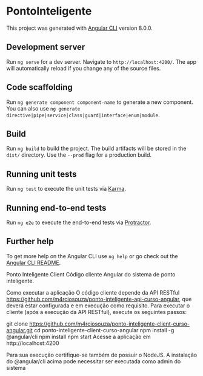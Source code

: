 # PontoInteligente

This project was generated with [Angular CLI](https://github.com/angular/angular-cli) version 8.0.0.

## Development server

Run `ng serve` for a dev server. Navigate to `http://localhost:4200/`. The app will automatically reload if you change any of the source files.

## Code scaffolding

Run `ng generate component component-name` to generate a new component. You can also use `ng generate directive|pipe|service|class|guard|interface|enum|module`.

## Build

Run `ng build` to build the project. The build artifacts will be stored in the `dist/` directory. Use the `--prod` flag for a production build.

## Running unit tests

Run `ng test` to execute the unit tests via [Karma](https://karma-runner.github.io).

## Running end-to-end tests

Run `ng e2e` to execute the end-to-end tests via [Protractor](http://www.protractortest.org/).

## Further help

To get more help on the Angular CLI use `ng help` or go check out the [Angular CLI README](https://github.com/angular/angular-cli/blob/master/README.md).


Ponto Inteligente Client
Código cliente Angular do sistema de ponto inteligente.

Como executar a aplicação
O código cliente depende da API RESTful https://github.com/m4rciosouza/ponto-inteligente-api-curso-angular, que deverá estar configurada e em execução como requisito. Para executar o cliente (após a execução da API RESTful), execute os seguintes passos:

git clone https://github.com/m4rciosouza/ponto-inteligente-client-curso-angular.git
cd ponto-inteligente-client-curso-angular
npm install -g @angular/cli
npm install
npm start
Acesse a aplicação em http://localhost:4200

Para sua execução certifique-se também de possuir o NodeJS.
A instalação do @angular/cli acima pode necessitar ser executada como admin do sistema